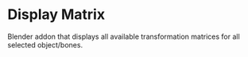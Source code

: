 Display Matrix
===================

Blender addon that displays all available transformation matrices for all selected object/bones.
